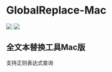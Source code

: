 GlobalReplace-Mac
=================

<img src="https://raw.githubusercontent.com/zhangao0086/GlobalReplace-Mac/images/1.png" />
<img src="https://raw.githubusercontent.com/zhangao0086/GlobalReplace-Mac/images/2.png" />

## 全文本替换工具Mac版
支持正则表达式查询

